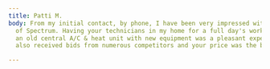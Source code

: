 ```yaml
---
title: Patti M.
body: From my initial contact, by phone, I have been very impressed with the professionalism
  of Spectrum. Having your technicians in my home for a full day's work of replacing
  an old central A/C & heat unit with new equipment was a pleasant experience. I had
  also received bids from numerous competitors and your price was the best.

---
```

